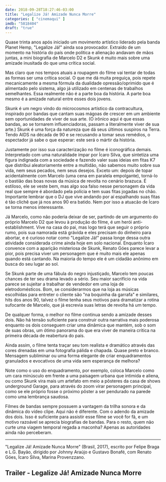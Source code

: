 ```yaml
---
date: 2018-09-28T18:27:46-03:00
title: "Legalize Já! Amizade Nunca Morre"
categories: [ "cinemaqui" ]
imdb: "5818404"
draft: "true"
---
```

Quase trinta anos após iniciado um movimento artístico liderado pela banda Planet Hemp, "Legalize Já!" ainda soa provocador. Extraído de um momento na história do país onde política e alienação andavam de mãos juntas, a mini biografia de Marcelo D2 e Skunk é muito mais sobre uma amizade inusitada do que uma crítica social.

Mas claro que nos tempos atuais a roupagem do filme vai tentar de todas as formas ser uma crítica social. O que me dá muita preguiça, pois repete mecanicamente a mesma fórmula da dualidade opressão/oprimido que é alimentado pelo sistema, algo já utilizado em centenas de trabalhos semelhantes. Essa realmente não é a parte boa da história. A parte boa mesmo é a amizade natural entre esses dois jovens.

Skunk é um negro vindo do microcosmos artístico da contracultura, inspirado por bandas que cantam suas mágoas de crescer em um ambiente sem oportunidades de viver de sua arte. (O irônico aqui é que essas bandas, ao se tornarem influenciadoras, passam a literalmente viver de sua arte.) Skunk é uma força da natureza que dá seus últimos suspiros na Terra. Tendo AIDS na década de 90 e se recusando a tomar seus remédios, o espectador já sabe o que esperar: este será o mártir da história.

Justamente por isso sua caracterização no filme é iconográfica demais. Interpretado com uma naturalidade ímpar por Ícaro Silva, que sintetiza uma figura indignada com a sociedade e fazendo valer suas ideias em fitas K7 que distribui aleatoriamente entre a multidão, não sabemos muito sobre sua vida, nem seus pecados, nem seus desejos. Exceto um: depois de topar acidentalmente com Marcelo (uma cena em paralela empolgante), torná-lo o bastião das boas novas da música de revolta no cenário brazuca. É estiloso, ele se veste bem, mas algo soa falso nesse personagem da vida real que sempre é abordado pela polícia e tem suas fitas jogadas no chão. Importante lembrar que o DJ que vive andando por aí espalhando suas fitas é tão clichê que já nos anos 90 era batido. Nem por isso a atuacão de Ícaro se torna menos interessante.

Já Marcelo, como não poderia deixar de ser, partindo de um argumento do próprio Marcelo D2 que levou à produção do filme, é um herói anti-establishment. Vive na casa do pai, mas logo terá que seguir o próprio rumo, pois sua namorada está grávida e eles precisam do dinheiro para abortar, e é curioso notar como "Legalize Já!" passa longe dessa outra atividade considerada crime ainda hoje em solo nacional. Enquanto Ícaro convence com a aparição misteriosa de Skunk, Renato Góes parece levar a pior, pois precisa viver um personagem que é muito mais ele apenas quando está cantando. Na maioria do tempo ele é um cidadão anônimo em busca do seu lugar ao sol.

Se Skunk parte de uma fábula do negro injustiçado, Marcelo tem poucas chances de ter seu drama levado a sério. Seu maior sacrifício na vida parece se sujeitar a trabalhar de vendedor em uma loja de eletrodomésticos. Bom, se considerarmos que na loja as músicas escolhidas para entreter o cliente são "na boquinha da garrafa" e similares, hits dos anos 90, talvez o filme tenha seus motivos para dramatizar a rotina sufocante de Marcelo, que já escrevia suas letras de revolta há um tempo.

De qualquer forma, o melhor no filme continua sendo a amizade desses dois. Não há tensão suficiente para construir outra narrativa mais poderosa enquanto os dois conseguem criar uma dinâmica que mantém, sob o som de suas obras, um ótimo panorama do que era viver de maneira crítica na primeira década de reabertura do país.

Ainda assim, o filme tenta traçar seu tom realista e dramático através das cores drenadas em uma fotografia pálida e chapada. Quase preto e branco. Mensagem subliminar ou uma forma elegante de criar enquadramentos granulados e evocativos de uma vida sem esperança de melhora?

Note como o uso do enquadramento, por exemplo, coloca Marcelo como um cara minúsculo em frente a uma paisagem urbana que intimida e aliena, ou como Skunk vira mais um artefato em meio a pôsteres da casa de shows underground Garage, para através do zoom virar personagem principal, como se ele próprio fosse o próximo pôster a ser pendurado na parede como uma lembrança saudosa.

Filmes de bandas sempre possuem a vantagem da trilha sonora e da dinâmica do vídeo clipe. Aqui não é diferente. Com o adendo da amizade dos dois. Isso é suficiente para assistir esse filme se você for fã, e um motivo razoável se aprecia biografias de bandas. Para o resto, quem não curte uma viagem temporal regada a maconha? Apenas as autoridades ainda não perceberam.

<hr>"Legalize Já! Amizade Nunca Morre" (Brasil, 2017), escrito por Felipe Braga e L.G. Bayão, dirigido por Johnny Araújo e Gustavo Bonafé, com Renato Góes, Ícaro Silva, Marina Provenzzano.

<h2>Trailer - Legalize Já! Amizade Nunca Morre<h2>
